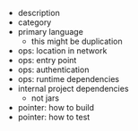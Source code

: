 
* description
* category
* primary language
    * this might be duplication 
* ops: location in network
* ops: entry point
* ops: authentication 
* ops: runtime dependencies
* internal project dependencies
    * not jars
* pointer: how to build
* pointer: how to test
